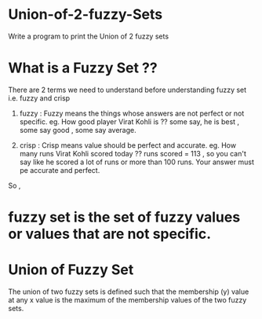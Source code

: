 # Union-of-2-fuzzy-Sets
Write a program to print the Union of 2 fuzzy sets

# What is a Fuzzy Set ??

There are 2 terms we need to understand before understanding fuzzy set i.e. fuzzy and crisp

1. fuzzy : Fuzzy means the things whose answers are not perfect or not specific.
  eg. How good player Virat Kohli is ?? 
  some say, he is best , some say good , some say average. 
 
2. crisp : Crisp means value should be perfect and accurate.
  eg. How many runs Virat Kohli scored today ??
  runs scored = 113 , so you can't say like he scored a lot of runs or more than 100 runs. Your answer must pe accurate and perfect.

So , 

# fuzzy set is the set of fuzzy values or values that are not specific.

# Union of Fuzzy Set

The union of two fuzzy sets is defined such that the membership (y) value at any x value is the maximum of the membership values of the two fuzzy sets.



